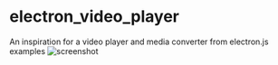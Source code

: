 # electron_video_player
An inspiration for a video player and media converter from electron.js examples
![screenshot](https://user-images.githubusercontent.com/33691525/156972869-ed1652cb-570f-46f3-b3fd-947ad8bb9dba.PNG)
